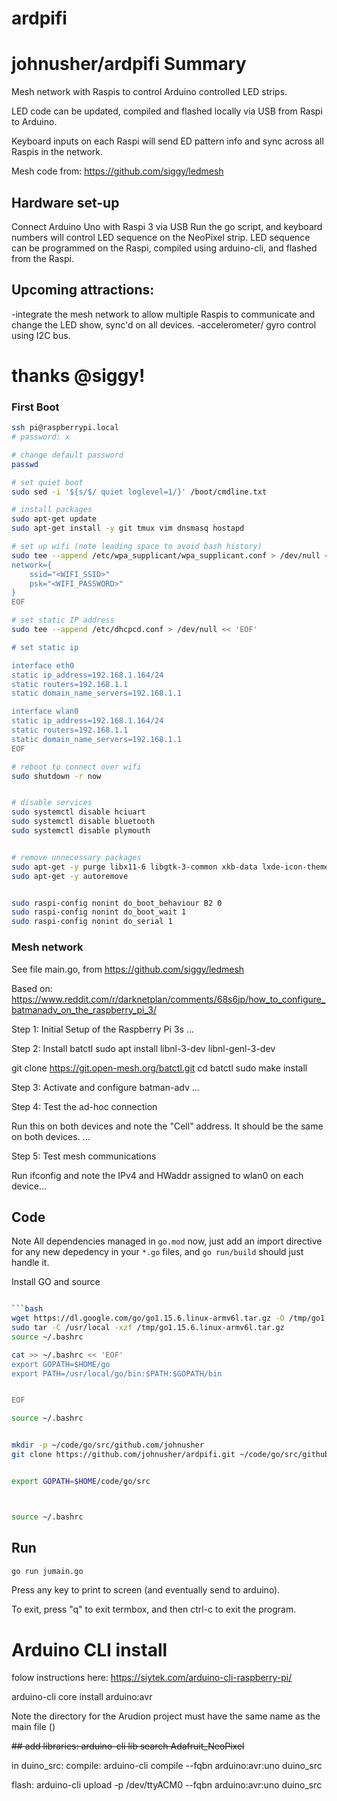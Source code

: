 # ardpifi

# johnusher/ardpifi Summary

Mesh network with Raspis to control Arduino controlled LED strips.

LED code can be updated, compiled and flashed locally via USB from Raspi to Arduino.

Keyboard inputs on each Raspi will send ED pattern info and sync across all Raspis in the network.

Mesh code from: https://github.com/siggy/ledmesh

## Hardware set-up
Connect Arduino Uno with Raspi 3 via USB
Run the go script, and keyboard numbers will control LED sequence on the NeoPixel strip.
LED sequence can be programmed on the Raspi, compiled using arduino-cli, and flashed from the Raspi.


## Upcoming attractions:
-integrate the mesh network to allow multiple Raspis to communicate and change the LED show, sync'd on all devices.
-accelerometer/ gyro control using I2C bus.


# thanks @siggy!

### First Boot

```bash
ssh pi@raspberrypi.local
# password: x

# change default password
passwd

# set quiet boot
sudo sed -i '${s/$/ quiet loglevel=1/}' /boot/cmdline.txt

# install packages
sudo apt-get update
sudo apt-get install -y git tmux vim dnsmasq hostapd

# set up wifi (note leading space to avoid bash history)
sudo tee --append /etc/wpa_supplicant/wpa_supplicant.conf > /dev/null << 'EOF'
network={
    ssid="<WIFI_SSID>"
    psk="<WIFI_PASSWORD>"
}
EOF

# set static IP address
sudo tee --append /etc/dhcpcd.conf > /dev/null << 'EOF'

# set static ip

interface eth0
static ip_address=192.168.1.164/24
static routers=192.168.1.1
static domain_name_servers=192.168.1.1

interface wlan0
static ip_address=192.168.1.164/24
static routers=192.168.1.1
static domain_name_servers=192.168.1.1
EOF

# reboot to connect over wifi
sudo shutdown -r now


# disable services
sudo systemctl disable hciuart
sudo systemctl disable bluetooth
sudo systemctl disable plymouth


# remove unnecessary packages
sudo apt-get -y purge libx11-6 libgtk-3-common xkb-data lxde-icon-theme raspberrypi-artwork penguinspuzzle ntp plymouth*
sudo apt-get -y autoremove


sudo raspi-config nonint do_boot_behaviour B2 0
sudo raspi-config nonint do_boot_wait 1
sudo raspi-config nonint do_serial 1
```



### Mesh network

See file main.go, from https://github.com/siggy/ledmesh

Based on:
https://www.reddit.com/r/darknetplan/comments/68s6jp/how_to_configure_batmanadv_on_the_raspberry_pi_3/

Step 1: Initial Setup of the Raspberry Pi 3s
...

Step 2: Install batctl
sudo apt install libnl-3-dev libnl-genl-3-dev

git clone https://git.open-mesh.org/batctl.git
cd batctl
sudo make install

Step 3: Activate and configure batman-adv
...

Step 4: Test the ad-hoc connection

Run this on both devices and note the "Cell" address. It should be the same on both devices.
...

Step 5: Test mesh communications

Run ifconfig and note the IPv4 and HWaddr assigned to wlan0 on each device...




## Code

Note 
All dependencies managed in `go.mod` now,
just add an import directive for any new depedency in your `*.go` files, and
`go run/build` should just handle it.

Install GO and source
```bash

```bash
wget https://dl.google.com/go/go1.15.6.linux-armv6l.tar.gz -O /tmp/go1.15.6.linux-armv6l.tar.gz
sudo tar -C /usr/local -xzf /tmp/go1.15.6.linux-armv6l.tar.gz
source ~/.bashrc

cat >> ~/.bashrc << 'EOF'
export GOPATH=$HOME/go
export PATH=/usr/local/go/bin:$PATH:$GOPATH/bin


EOF

source ~/.bashrc


mkdir -p ~/code/go/src/github.com/johnusher
git clone https://github.com/johnusher/ardpifi.git ~/code/go/src/github.com/


export GOPATH=$HOME/code/go/src



source ~/.bashrc
```





## Run

```bash
go run jumain.go
```

Press any key to print to screen (and eventually send to arduino).

To exit, press "q" to exit termbox, and then ctrl-c to exit the program.


# Arduino CLI install

folow instructions here:
https://siytek.com/arduino-cli-raspberry-pi/


arduino-cli core install arduino:avr

Note the directory for the Arudion project must have the same name as the main file ()

<del> 
## add libraries:
arduino-cli lib search Adafruit_NeoPixel
</del>

in duino_src:
compile:
arduino-cli compile --fqbn arduino:avr:uno duino_src

flash:
arduino-cli upload -p /dev/ttyACM0 --fqbn arduino:avr:uno duino_src

